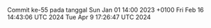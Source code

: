 Commit ke-55 pada tanggal Sun Jan 01 14:00 2023 +0100
Fri Feb 16 14:43:06 UTC 2024
Tue Apr  9 17:26:47 UTC 2024
